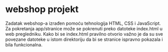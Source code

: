 # webshop projekt

Zadatak webshop-a izrađen pomoću tehnologija HTML, CSS i JavaScript.
Za pokretanja app/stranice može se pokrenuti preko datoteke index.html u web pregledniku.
Kako bi se index.html pravilno otvorio važno je da su sve povezane datoteke u istom direktoriju
da bi se stranice ispravno pokazala i bila funkcionalna.
